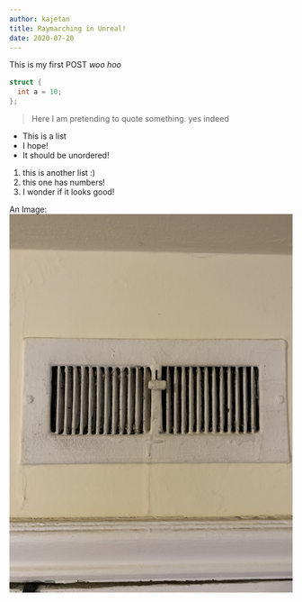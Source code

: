 ```yaml
---
author: kajetan
title: Raymarching in Unreal!
date: 2020-07-20
---
```


This is my first POST *woo hoo*


```c
struct {
  int a = 10;
};
```

> Here I am pretending to quote something.
> yes indeed


- This is a list
- I hope!
- It should be unordered!

1. this is another list :)
2. this one has numbers!
3. I wonder if it looks good!

An Image:
![my vent](/assets/imgs/vent.jpg)
